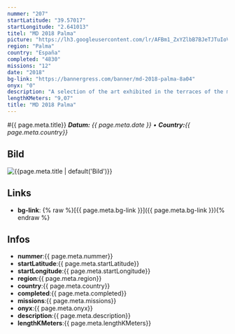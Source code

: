 ```yaml
---
nummer: "207"
startLatitude: "39.57017"
startLongitude: "2.641013"
titel: "MD 2018 Palma"
picture: "https://lh3.googleusercontent.com/lr/AFBm1_ZxYZlbB7BJeTJTuIoVu0v60luIW1cNL21i6i4qfSkLiEHOyEbX_39Sb_7VuR82FcKNnRCcWz6xhI9J_DCANMI0Ms7WawY32l6Y2oXOvb95glXnbGkbIKM8XWI8tLQpEYty0YDZ0iAwJ9Lr4hbBKL27aY47j5CiUV4w2-kHZLb14BbfNr6nsNpeaN5YPp5JRANNJ6GuX-JiEiZBmuJYeXpBBnG7H4_bGIgYL7q7Dh-3LwZEnPBz9KnFTdUsSUJZKj49HpGjUIVjZA3P17tNyauf7jnpeJJAVqn0Y1qIyC508uoOhlby02Ay3IbJxwofXh4zd5zs3wbxQr8mUeL9oI4ngLo_lnrFYtH0n-fY6JvNzxbjIzvy2el0Dr9hrRojJs6B9UaaVTRUW24vwN0Jokf0aLKWV_RivnmW01CAQf6JRhnCWkJI5EP4_zlkLU5MWLOrBfiGUyyBb8B0hBJcTZ4v554vInZbFC-hFRlSIWP4-ETrxPpyjJEpsh-gYciitEcAmYCBc5bgV8sPjz7U6ebxEI1hr2NAjJMDih_yX4019tPsMffQc5Scyv1kNRpjWU2Jg6DGnVzoHpiThUZlf1uUGG3mXSDeSMHt5E9fzXQntWGihj9SdtBpjYIE49X7t0omYN-ZqewbV7n1oP_5xjTSvKnQtUPLv4Myksx6YCsnoopgttLKngwn7j742VdaI5QKy_UHFuA8tLdm7cg61MOJ1TA0bZfYPshWWDachOIROE4_OeIhwqXc92XrAfpz6eKz43drzkjAD7ccezhfL_FGE4KU1a7hDKFwb1qqEd6WFWrgBpM6xDKzh5JnCTANnXB8nsTwe-RHg0eOtCjGn6ZjiaI2TgwsliGF"
region: "Palma"
country: "España"
completed: "4830"
missions: "12"
date: "2018"
bg-link: "https://bannergress.com/banner/md-2018-palma-8a04"
onyx: "0"
description: "A selection of the art exhibited in the terraces of the museum of modern and contemporary art Es Baluard. Picture by almudena martinez."
lengthKMeters: "9,07"
title: "MD 2018 Palma"
---
```


#{{ page.meta.title}}
_**Datum:** {{ page.meta.date }} • **Country:**{{ page.meta.country}}_

## Bild
![{{page.meta.title | default('Bild')}}]({{page.meta.picture}})

## Links
- **bg-link**: {% raw %}[{{ page.meta.bg-link }}]({{ page.meta.bg-link }}){% endraw %}

## Infos
- **nummer**:{{ page.meta.nummer}}
- **startLatitude**:{{ page.meta.startLatitude}}
- **startLongitude**:{{ page.meta.startLongitude}}
- **region**:{{ page.meta.region}}
- **country**:{{ page.meta.country}}
- **completed**:{{ page.meta.completed}}
- **missions**:{{ page.meta.missions}}
- **onyx**:{{ page.meta.onyx}}
- **description**:{{ page.meta.description}}
- **lengthKMeters**:{{ page.meta.lengthKMeters}}

